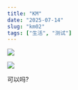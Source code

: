 ```yaml
---
title: "KM"
date: "2025-07-14"
slug: "km02"
tags: ["生活", "测试"]
---
```

![](https://prod-files-secure.s3.us-west-2.amazonaws.com/112d0858-5090-4d34-a606-b75eb8d65fd2/2c440099-43fe-48d8-8b77-f88fb0d68c3e/1000201192.jpg?X-Amz-Algorithm=AWS4-HMAC-SHA256&X-Amz-Content-Sha256=UNSIGNED-PAYLOAD&X-Amz-Credential=ASIAZI2LB466ZSZFJW4Q%2F20250724%2Fus-west-2%2Fs3%2Faws4_request&X-Amz-Date=20250724T095236Z&X-Amz-Expires=3600&X-Amz-Security-Token=IQoJb3JpZ2luX2VjEAIaCXVzLXdlc3QtMiJIMEYCIQDNzEAbrlmi0lVARXoFGZYouIAFq%2B0Km70VgnSg8D9GyQIhAJthUB8y%2B55hjcPrhs1cy4MflM%2BYqjyoO9y4tAmQ5tjYKv8DCCoQABoMNjM3NDIzMTgzODA1IgyYFx2XPSONJevM6Fsq3AO1RU%2BfEHRTS5rcSNedpuYw3%2BmG2yW%2BQjNE5GNQLwYmuvS2cyNfFJmmGNL7gKAQWsrJ0eqviNN0W0fFUR%2Bx%2BGxdbs1I89gG0Il7PAhrdrnWTpetYVTekLa%2FxKL0yB42LtVO1HTs1yQrhIOJvKIpXDC48SYrnGJPy7DrgxEaLD29rIJIWQUPcy%2FeefNC%2BZgpF24QSPNgsRb85sgiMxehbLgBGqapqtcBB9RvIlX7eMfVtRhCVfWr2ej%2BbDuIyvFj%2FAui%2FpcRh2qK3aGetE1tmtkApZdkUS1xD71hsSH5HILA2g9JErKcEfysxqoy%2FT%2Bfpyci1KZ%2FC9HZdZsgEPpcPfgncqSf6m99XHn6us6qZ3QIlM1DmNYBatEu8oELJZshAUUP0sU%2FAlxsdgRqCMBMXnNeyT%2Bwe2eusV2eRNHUDUx0kjs8g%2FxOL3ZUgUaskgdU8ewmnWPgFvEeTYWq1PFZEiM0NDdYxnUaeWXPLmL5bOiKe7%2BWR2ydqwavF5D%2BVs%2BeqQ7EpUZMrEfLBf3rRSIYTt1LVpFKXyUgbzolwZIUmKA3JQJXbXusuyVHEsjbTh83rYQiwtgY9UQyMx1PWXbxU65zOVvrx%2BKOquSZd57cVYCcfW6COoebPD60mjZ%2BGDCd9ofEBjqkATK1Q80%2FAe73IDjCWrktXsh0nCGaU3m4Z8waXJiA1Y5xOFhx8qqBjjOwpHCNNRU5VE4bKVvA154yQE0cwwOWZMITV9jo5T9YUcKClkozZ8jrDBcEV0%2BDsj5OAeggVoPYLrx7Sqw8v0eJiEso3b0HRNfQC2l0v8vJLesTGsNhvnbJ9joWcNAklbj4u%2BTBEk7%2FUdZjAsngbRD8BbsvfpU%2BQbKJiPt6&X-Amz-Signature=d8ba523e359d059c56879a1fee33c177a07b807a8d8c34adbd8ed99b01e55c42&X-Amz-SignedHeaders=host&x-amz-checksum-mode=ENABLED&x-id=GetObject)


![](https://prod-files-secure.s3.us-west-2.amazonaws.com/112d0858-5090-4d34-a606-b75eb8d65fd2/fff59916-a50b-483b-9213-038d5e566803/1000200739.png?X-Amz-Algorithm=AWS4-HMAC-SHA256&X-Amz-Content-Sha256=UNSIGNED-PAYLOAD&X-Amz-Credential=ASIAZI2LB466ZSZFJW4Q%2F20250724%2Fus-west-2%2Fs3%2Faws4_request&X-Amz-Date=20250724T095236Z&X-Amz-Expires=3600&X-Amz-Security-Token=IQoJb3JpZ2luX2VjEAIaCXVzLXdlc3QtMiJIMEYCIQDNzEAbrlmi0lVARXoFGZYouIAFq%2B0Km70VgnSg8D9GyQIhAJthUB8y%2B55hjcPrhs1cy4MflM%2BYqjyoO9y4tAmQ5tjYKv8DCCoQABoMNjM3NDIzMTgzODA1IgyYFx2XPSONJevM6Fsq3AO1RU%2BfEHRTS5rcSNedpuYw3%2BmG2yW%2BQjNE5GNQLwYmuvS2cyNfFJmmGNL7gKAQWsrJ0eqviNN0W0fFUR%2Bx%2BGxdbs1I89gG0Il7PAhrdrnWTpetYVTekLa%2FxKL0yB42LtVO1HTs1yQrhIOJvKIpXDC48SYrnGJPy7DrgxEaLD29rIJIWQUPcy%2FeefNC%2BZgpF24QSPNgsRb85sgiMxehbLgBGqapqtcBB9RvIlX7eMfVtRhCVfWr2ej%2BbDuIyvFj%2FAui%2FpcRh2qK3aGetE1tmtkApZdkUS1xD71hsSH5HILA2g9JErKcEfysxqoy%2FT%2Bfpyci1KZ%2FC9HZdZsgEPpcPfgncqSf6m99XHn6us6qZ3QIlM1DmNYBatEu8oELJZshAUUP0sU%2FAlxsdgRqCMBMXnNeyT%2Bwe2eusV2eRNHUDUx0kjs8g%2FxOL3ZUgUaskgdU8ewmnWPgFvEeTYWq1PFZEiM0NDdYxnUaeWXPLmL5bOiKe7%2BWR2ydqwavF5D%2BVs%2BeqQ7EpUZMrEfLBf3rRSIYTt1LVpFKXyUgbzolwZIUmKA3JQJXbXusuyVHEsjbTh83rYQiwtgY9UQyMx1PWXbxU65zOVvrx%2BKOquSZd57cVYCcfW6COoebPD60mjZ%2BGDCd9ofEBjqkATK1Q80%2FAe73IDjCWrktXsh0nCGaU3m4Z8waXJiA1Y5xOFhx8qqBjjOwpHCNNRU5VE4bKVvA154yQE0cwwOWZMITV9jo5T9YUcKClkozZ8jrDBcEV0%2BDsj5OAeggVoPYLrx7Sqw8v0eJiEso3b0HRNfQC2l0v8vJLesTGsNhvnbJ9joWcNAklbj4u%2BTBEk7%2FUdZjAsngbRD8BbsvfpU%2BQbKJiPt6&X-Amz-Signature=49f2ce6135c40df1929aef97fec374b6577c6c8df03136510e434a1ceeee8eb6&X-Amz-SignedHeaders=host&x-amz-checksum-mode=ENABLED&x-id=GetObject)


可以吗?

